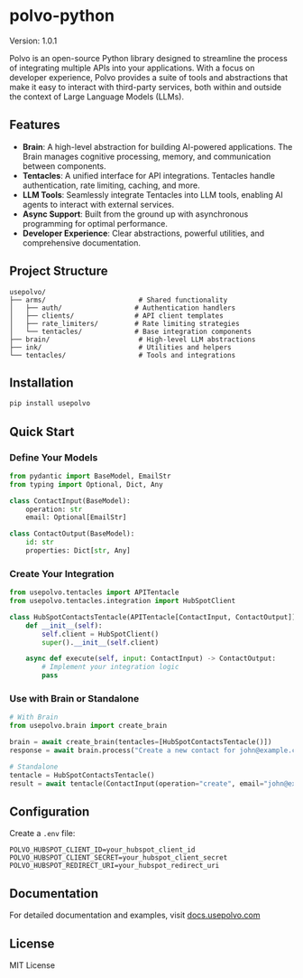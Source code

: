 # polvo-python

Version: 1.0.1

Polvo is an open-source Python library designed to streamline the process of integrating multiple APIs into your applications. With a focus on developer experience, Polvo provides a suite of tools and abstractions that make it easy to interact with third-party services, both within and outside the context of Large Language Models (LLMs).

## Features

- **Brain**: A high-level abstraction for building AI-powered applications. The Brain manages cognitive processing, memory, and communication between components.
- **Tentacles**: A unified interface for API integrations. Tentacles handle authentication, rate limiting, caching, and more.
- **LLM Tools**: Seamlessly integrate Tentacles into LLM tools, enabling AI agents to interact with external services.
- **Async Support**: Built from the ground up with asynchronous programming for optimal performance.
- **Developer Experience**: Clear abstractions, powerful utilities, and comprehensive documentation.

## Project Structure

```
usepolvo/
├── arms/                       # Shared functionality
│   ├── auth/                  # Authentication handlers
│   ├── clients/               # API client templates
│   ├── rate_limiters/         # Rate limiting strategies
│   └── tentacles/             # Base integration components
├── brain/                      # High-level LLM abstractions
├── ink/                        # Utilities and helpers
└── tentacles/                  # Tools and integrations
```

## Installation

```bash
pip install usepolvo
```

## Quick Start

### Define Your Models

```python
from pydantic import BaseModel, EmailStr
from typing import Optional, Dict, Any

class ContactInput(BaseModel):
    operation: str
    email: Optional[EmailStr]

class ContactOutput(BaseModel):
    id: str
    properties: Dict[str, Any]
```

### Create Your Integration

```python
from usepolvo.tentacles import APITentacle
from usepolvo.tentacles.integration import HubSpotClient

class HubSpotContactsTentacle(APITentacle[ContactInput, ContactOutput]):
    def __init__(self):
        self.client = HubSpotClient()
        super().__init__(self.client)

    async def execute(self, input: ContactInput) -> ContactOutput:
        # Implement your integration logic
        pass
```

### Use with Brain or Standalone

```python
# With Brain
from usepolvo.brain import create_brain

brain = await create_brain(tentacles=[HubSpotContactsTentacle()])
response = await brain.process("Create a new contact for john@example.com")

# Standalone
tentacle = HubSpotContactsTentacle()
result = await tentacle(ContactInput(operation="create", email="john@example.com"))
```

## Configuration

Create a `.env` file:

```env
POLVO_HUBSPOT_CLIENT_ID=your_hubspot_client_id
POLVO_HUBSPOT_CLIENT_SECRET=your_hubspot_client_secret
POLVO_HUBSPOT_REDIRECT_URI=your_hubspot_redirect_uri
```

## Documentation

For detailed documentation and examples, visit [docs.usepolvo.com](https://docs.usepolvo.com)

## License

MIT License
